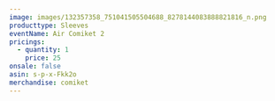 ```yaml
---
image: images/132357358_751041505504688_8278144083888821816_n.png
producttype: Sleeves
eventName: Air Comiket 2
pricings:
  - quantity: 1
    price: 25
onsale: false
asin: s-p-x-Fkk2o
merchandise: comiket
---
```

